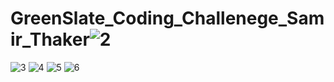 # GreenSlate_Coding_Challenege_Samir_Thaker![2](https://user-images.githubusercontent.com/46947688/120929794-72f6ef80-c6b8-11eb-832a-bc0576a2768d.PNG)
![3](https://user-images.githubusercontent.com/46947688/120929795-72f6ef80-c6b8-11eb-9f46-ed9444d0937a.PNG)
![4](https://user-images.githubusercontent.com/46947688/120929796-72f6ef80-c6b8-11eb-8143-e09cc21dc115.PNG)
![5](https://user-images.githubusercontent.com/46947688/120929797-72f6ef80-c6b8-11eb-9b86-b7e2334b69a9.PNG)
![6](https://user-images.githubusercontent.com/46947688/120929798-738f8600-c6b8-11eb-86bf-9664fe10c690.PNG)
